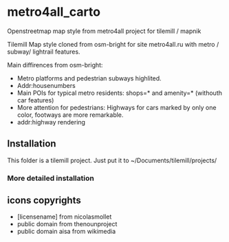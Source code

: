 metro4all_carto
===============

Openstreetmap map style from metro4all project for tilemill / mapnik

Tilemill Map style cloned from osm-bright for site metro4all.ru with metro / subway/ lightrail features.

Main diffirences from osm-bright:

 * Metro platforms and pedestrian subways highlited.
 * Addr:housenumbers
 * Main POIs for typical metro residents: shops=* and amenity=* (withouth car features)
 * More attention for pedestrians: Highways for cars marked by only one color, footways are more remarkable.
 * addr:highway rendering
  
## Installation

This folder is a tilemill project. Just put it to ~/Documents/tilemill/projects/

### More detailed installation
 

## icons copyrights
* [licensename] from nicolasmollet
* public domain from thenounproject
* public domain aisa from wikimedia
